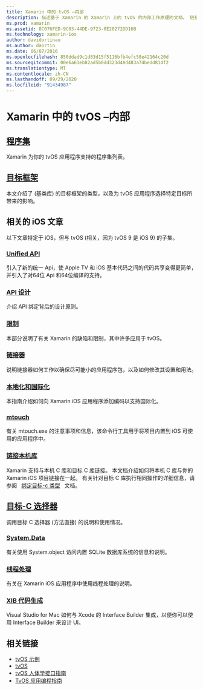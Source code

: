 ```yaml
---
title: Xamarin 中的 tvOS –内部
description: 描述基于 Xamarin 的 Xamarin 上的 tvOS 的内部工作原理的文档。 链接内容讨论程序集、目标框架和相关的 iOS 概念。
ms.prod: xamarin
ms.assetid: 8C076FED-9C03-44DE-9723-0E20272DD16B
ms.technology: xamarin-ios
author: davidortinau
ms.author: daortin
ms.date: 06/07/2016
ms.openlocfilehash: 850ddad9c1d83d15f5116bfb4efc58e42164c20d
ms.sourcegitcommit: 00e6a61eb82ad5b0dd323d48d483a74bedd814f2
ms.translationtype: MT
ms.contentlocale: zh-CN
ms.lasthandoff: 09/29/2020
ms.locfileid: "91434987"
---
```

# <a name="tvos-in-xamarin-internals"></a>Xamarin 中的 tvOS –内部 

## <a name="assemblies"></a>[程序集](~/ios/tvos/internals/assemblies.md)

Xamarin 为你的 tvOS 应用程序支持的程序集列表。

## <a name="target-frameworks"></a>[目标框架](~/ios/tvos/internals/frameworks.md)

本文介绍了 (基类库) 的目标框架的类型，以及为 tvOS 应用程序选择特定目标所带来的影响。

## <a name="related-ios-articles"></a>相关的 iOS 文章

以下文章特定于 iOS，但与 tvOS (相关，因为 tvOS 9 是 iOS 9) 的子集。

### <a name="unified-api"></a>[Unified API](~/cross-platform/macios/unified/index.md)

引入了新的统一 Api，使 Apple TV 和 iOS 基本代码之间的代码共享变得更简单，并引入了对64位 Api 和64位编译的支持。  

### <a name="api-design"></a>[API 设计](~/ios/internals/api-design/index.md)

介绍 API 绑定背后的设计原则。

### <a name="limitations"></a>[限制](~/ios/internals/limitations.md)

本部分说明了有关 Xamarin 的缺陷和限制，其中许多应用于 tvOS。

### <a name="linker"></a>[链接器](~/ios/deploy-test/linker.md)

说明链接器如何工作以确保尽可能小的应用程序包，以及如何修改其设置和用法。

### <a name="localization-and-internationalization"></a>[本地化和国际化](~/ios/app-fundamentals/localization/index.md)

本指南介绍如何向 Xamarin iOS 应用程序添加编码以支持国际化。

### <a name="mtouch"></a>[mtouch](~/ios/deploy-test/mtouch.md)

有关 mtouch.exe 的注意事项和信息，该命令行工具用于将项目内置到 iOS 可使用的应用程序中。

### <a name="linking-native-libraries"></a>[链接本机库](~/ios/platform/native-interop.md)

Xamarin 支持与本机 C 库和目标 C 库链接。 本文档介绍如何将本机 C 库与你的 Xamarin iOS 项目链接在一起。 有关针对目标 C 库执行相同操作的详细信息，请参阅 &nbsp; [绑定目标-c 类型](~/ios/platform/binding-objective-c/index.md) &nbsp; 文档。

## <a name="objective-c-selectors"></a>[目标-C 选择器](~/ios/internals/objective-c-selectors.md)

调用目标 C 选择器 (方法直接) 的说明和使用情况。

### <a name="systemdata"></a>[System.Data](~/ios/data-cloud/system.data.md)

有关使用 System.object 访问内置 SQLite 数据库系统的信息和说明。

### <a name="threading"></a>[线程处理](~/ios/app-fundamentals/threading.md)

有关在 Xamarin iOS 应用程序中使用线程处理的说明。

### <a name="xib-code-generation"></a>[XIB 代码生成](~/ios/internals/xib-code-generation.md)

Visual Studio for Mac 如何与 Xcode 的 Interface Builder 集成，以便你可以使用 Interface Builder 来设计 UI。

## <a name="related-links"></a>相关链接

- [tvOS 示例](/samples/browse/?products=xamarin&term=Xamarin.iOS%2btvOS)
- [tvOS](https://developer.apple.com/tvos/)
- [tvOS 人体学接口指南](https://developer.apple.com/tvos/human-interface-guidelines/)
- [TvOS 应用编程指南](https://developer.apple.com/library/prerelease/tvos/documentation/General/Conceptual/AppleTV_PG/)